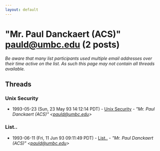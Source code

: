 ```yaml
---
layout: default
---
```


# "Mr. Paul Danckaert (ACS)" <pauld@umbc.edu> (2 posts)

_Be aware that many list participants used multiple email addresses over their time active on the list. As such this page may not contain all threads available._

## Threads

### Unix Security
+ 1993-05-23 (Sun, 23 May 93 14:12:14 PDT) - [Unix Security](/archive/1993/05/61a46b86783850160a633f8be4f7ecf795dbcbb92ce8c35612cd81f2b6930371) - _"Mr. Paul Danckaert (ACS)" \<pauld@umbc.edu\>_

### List..
+ 1993-06-11 (Fri, 11 Jun 93 09:11:49 PDT) - [List..](/archive/1993/06/34190246e4f1fa4ab3d5bd55b1be06fca6a88e4c72c479d72b6fb0a3e7617042) - _"Mr. Paul Danckaert (ACS)" \<pauld@umbc.edu\>_

